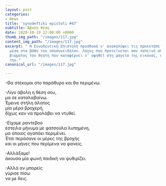 ```yaml
---
layout: post
categories:
- News
title: 'synodeftiki epistoli #47'
subtitle: Άβολη θέση
date: 2020-10-19 22:00:00 +0000
thumb_img_path: "/images/117.jpg"
content_img_path: "/images/117.jpg"
excerpt: " Η Συνοδευτική Επιστολή προσδοκά ν' ανακαλύψει τις προεκτάσεις της εικόνας
  μέσα στα βάθη του υποσυνειδήτου. Λόγος που προτείνεται σαν ταπεινό απαύγασμα του
  βιώματος του θεατή που καταφέρνει ν’ αφηθεί στη μαγεία της εικόνας, επαναδημιουργώντας
  την."
canonical_url: "/images/117.jpg"

---
```

\-Θα στέκομαι στο παράθυρο και θα περιμένω.

\-Λίγο άβολη η θέση σου,  
μα σε καταλαβαίνω.  
Έμεινε στήλη άλατος  
μία μέρα βροχερή,  
δίχως καν να προλάβει να ντυθεί.

\-Είχαμε ραντεβού  
έστειλα μήνυμα με φατσούλα λυπημένη,  
μα όποιος αγαπάει περιμένει.  
Έτσι περάσανε οι μέρες της βροχής  
και οι μήνες που περίμενα να φανείς.

\-Αλλάξαμε!  
άκουσα μία φωνή παιδική να ψυθιρίζει.

\-Αλλά αν μπορείς  
γύρισε πίσω  
να με δεις.